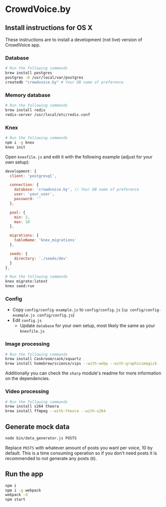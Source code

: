# CrowdVoice.by

## Install instructions for OS X

These instructions are to install a development (not live) version of CrowdVoice app.

### Database

``` sh
# Run the following commands
brew install postgres
postgres -D /usr/local/var/postgres
createdb "crowdvoice.by" # Your DB name of preference
```

### Memory database

``` sh
# Run the following commands
brew install redis
redis-server /usr/local/etc/redis.conf
```

### Knex

``` sh
# Run the following commands
npm i -g knex
knex init
```

Open `knexfile.js` and edit it with the following example (adjust for your own setup):

``` javascript
development: {
  client: 'postgresql',

  connection: {
    database: 'crowdvoice.by', // Your DB name of preference
    user: 'your_user',
    password: ''
  },

  pool: {
    min: 2,
    max: 10
  },

  migrations: {
    tableName: 'knex_migrations'
  },

  seeds: {
    directory: './seeds/dev'
  }
},
```

``` sh
# Run the following commands
knex migrate:latest
knex seed:run
```

### Config

- Copy `config/config-example.js` to `config/config.js` (`cp config/config-example.js config/config.js`)
- Edit `config.js`
  - Update `database` for your own setup, most likely the same as your `knexfile.js`

### Image processing

``` sh
# Run the following commands
brew install Caskroom/cask/xquartz
brew install homebrew/science/vips --with-webp --with-graphicsmagick
```

Additionally you can check the `sharp` module's readme for more information on the dependencies.

### Video processing

``` sh
# Run the following commands
brew install x264 theora
brew install ffmpeg --with-theora --with-x264
```

## Generate mock data

``` sh
node bin/data_generator.js POSTS
```

Replace `POSTS` with whatever amount of posts you want per voice, 10 by default.  This is a time consuming operation so if you don't need posts it is recommended to not generate any posts (`0`).

## Run the app

```sh
npm i
npm i -g webpack
webpack -d
npm start
```
